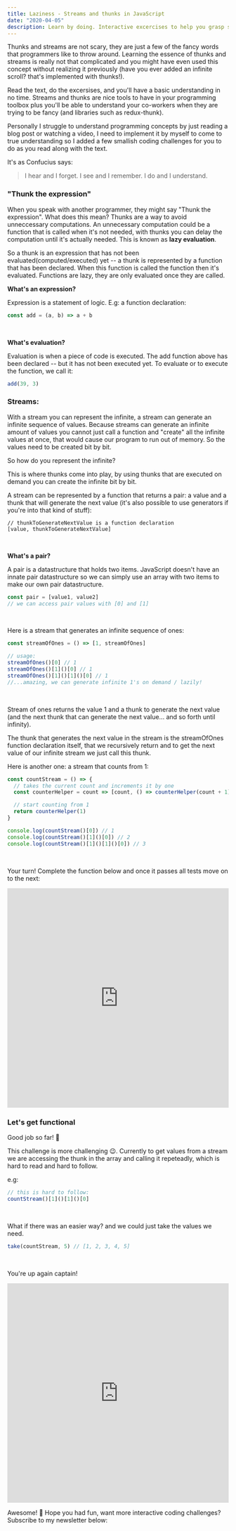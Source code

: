 ```yaml
---
title: Laziness - Streams and thunks in JavaScript
date: "2020-04-05"
description: Learn by doing. Interactive excercises to help you grasp streams and thunks.
---
```


Thunks and streams are not scary, they are just a few of the fancy words that programmers like to throw around. Learning the essence of thunks and streams is really not that complicated and you might have even used this concept without realizing it previously (have you ever added an infinite scroll? that's implemented with thunks!).

Read the text, do the excersises, and you'll have a basic understanding in no time. Streams and thunks are nice tools to have in your programming toolbox plus you'll be able to understand your co-workers when they are trying to be fancy (and libraries such as redux-thunk).

Personally I struggle to understand programming concepts by just reading a blog post or watching a video, I need to implement it by myself to come to true understanding so I added a few smallish coding challenges for you to do as you read along with the text.

It's as Confucius says:

> I hear and I forget. I see and I remember. I do and I understand.

### "Thunk the expression"

When you speak with another programmer, they might say "Thunk the expression". What does this mean? Thunks are a way to avoid unneccessary computations. An unnecessary computation could be a function that is called when it's not needed, with thunks you can delay the computation until it's actually needed. This is known as **lazy evaluation**.

So a thunk is an expression that has not been evaluated(computed/executed) yet -- a thunk is represented by a function that has been declared. When this function is called the function then it's evaluated. Functions are lazy, they are only evaluated once they are called.

**What's an expression?**

Expression is a statement of logic. E.g: a function declaration:

```javascript
const add = (a, b) => a + b
```

<br />

**What's evaluation?**

Evaluation is when a piece of code is executed. The add function above has been declared -- but it has not been executed yet. To evaluate or to execute the function, we call it:

```javascript
add(39, 3)
```

### Streams:

With a stream you can represent the infinite, a stream can generate an infinite sequence of values. Because streams can generate an infinite amount of values you cannot just call a function and "create" all the infinite values at once, that would cause our program to run out of memory. So the values need to be created bit by bit.

So how do you represent the infinite?

This is where thunks come into play, by using thunks that are executed on demand you can create the infinite bit by bit.

A stream can be represented by a function that returns a pair: a value and a thunk that will generate the next value (it's also possible to use generators if you're into that kind of stuff):

```
// thunkToGenerateNextValue is a function declaration
[value, thunkToGenerateNextValue]
```

<br />

**What's a pair?**

A pair is a datastructure that holds two items. JavaScript doesn't have an innate pair datastructure so we can simply use an array with two items to make our own pair datastructure.

```javascript
const pair = [value1, value2]
// we can access pair values with [0] and [1]
```

<br />

Here is a stream that generates an infinite sequence of ones:

```javascript
const streamOfOnes = () => [1, streamOfOnes]

// usage:
streamOfOnes()[0] // 1
streamOfOnes()[1]()[0] // 1
streamOfOnes()[1]()[1]()[0] // 1
//...amazing, we can generate infinite 1's on demand / lazily!
```

<br/>

Stream of ones returns the value 1 and a thunk to generate the next value (and the next thunk that can generate the next value... and so forth until infinity).

The thunk that generates the next value in the stream is the streamOfOnes function declaration itself, that we recursively return and to get the next value of our infinite stream we just call this thunk.

Here is another one: a stream that counts from 1:

```javascript
const countStream = () => {
  // takes the current count and increments it by one
  const counterHelper = count => [count, () => counterHelper(count + 1)]

  // start counting from 1
  return counterHelper(1)
}

console.log(countStream()[0]) // 1
console.log(countStream()[1]()[0]) // 2
console.log(countStream()[1]()[1]()[0]) // 3
```

<br />

Your turn! Complete the function below and once it passes all tests move on to the next:

<iframe frameborder="0" width="100%" height="500px" src="https://repl.it/@oskarahlroth/Thunks?lite=true"></iframe>

### Let's get functional

Good job so far! 🎉

This challenge is more challenging 😉. Currently to get values from a stream we are accessing the thunk in the array and calling it repeteadly, which is hard to read and hard to follow.

e.g:

```javascript
// this is hard to follow:
countStream()[1]()[1]()[0]
```

<br />

What if there was an easier way? and we could just take the values we need.

```javascript
take(countStream, 5) // [1, 2, 3, 4, 5]
```

<br/>

You're up again captain!

<iframe frameborder="0" width="100%" height="500px" src="https://repl.it/@oskarahlroth/Take?lite=true"></iframe>

Awesome! 🚀 Hope you had fun, want more interactive coding challenges?
Subscribe to my newsletter below:
